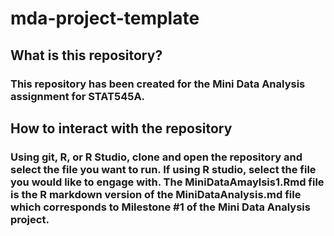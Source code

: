 # mda-project-template
## What is this repository?
### This repository has been created for the Mini Data Analysis assignment for STAT545A. 
## How to interact with the repository
### Using git, R, or R Studio, clone and open the repository and select the file you want to run. If using R studio, select the file you would like to engage with. The MiniDataAmaylsis1.Rmd file is the R markdown version of the MiniDataAnalysis.md file which corresponds to Milestone #1 of the Mini Data Analysis project. 
